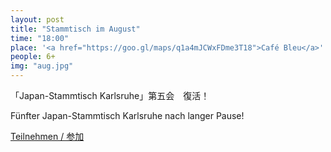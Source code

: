```yaml
---
layout: post
title: "Stammtisch im August"
time: "18:00"
place: '<a href="https://goo.gl/maps/q1a4mJCWxFDme3T18">Café Bleu</a>'
people: 6+
img: "aug.jpg"
---
```


「Japan-Stammtisch Karlsruhe」第五会　復活！  

Fünfter Japan-Stammtisch Karlsruhe nach langer Pause!  

[Teilnehmen / 参加](https://terminplaner4.dfn.de/kjpAuVHqopNFNT1y)
